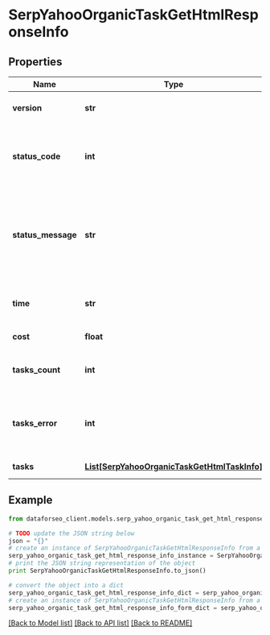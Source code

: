 # SerpYahooOrganicTaskGetHtmlResponseInfo


## Properties

Name | Type | Description | Notes
------------ | ------------- | ------------- | -------------
**version** | **str** | the current version of the API | [optional] 
**status_code** | **int** | general status code you can find the full list of the response codes here | [optional] 
**status_message** | **str** | general informational message you can find the full list of general informational messages here | [optional] 
**time** | **str** | total execution time, seconds | [optional] 
**cost** | **float** | total tasks cost, USD | [optional] 
**tasks_count** | **int** | the number of tasks in the tasks array | [optional] 
**tasks_error** | **int** | the number of tasks in the tasks array returned with an error | [optional] 
**tasks** | [**List[SerpYahooOrganicTaskGetHtmlTaskInfo]**](SerpYahooOrganicTaskGetHtmlTaskInfo.md) | array of tasks | [optional] 

## Example

```python
from dataforseo_client.models.serp_yahoo_organic_task_get_html_response_info import SerpYahooOrganicTaskGetHtmlResponseInfo

# TODO update the JSON string below
json = "{}"
# create an instance of SerpYahooOrganicTaskGetHtmlResponseInfo from a JSON string
serp_yahoo_organic_task_get_html_response_info_instance = SerpYahooOrganicTaskGetHtmlResponseInfo.from_json(json)
# print the JSON string representation of the object
print SerpYahooOrganicTaskGetHtmlResponseInfo.to_json()

# convert the object into a dict
serp_yahoo_organic_task_get_html_response_info_dict = serp_yahoo_organic_task_get_html_response_info_instance.to_dict()
# create an instance of SerpYahooOrganicTaskGetHtmlResponseInfo from a dict
serp_yahoo_organic_task_get_html_response_info_form_dict = serp_yahoo_organic_task_get_html_response_info.from_dict(serp_yahoo_organic_task_get_html_response_info_dict)
```
[[Back to Model list]](../README.md#documentation-for-models) [[Back to API list]](../README.md#documentation-for-api-endpoints) [[Back to README]](../README.md)


